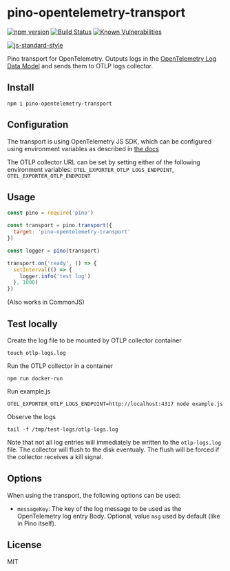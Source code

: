 # pino-opentelemetry-transport
[![npm version](https://img.shields.io/npm/v/pino-opentelemetry-transport)](https://www.npmjs.com/package/pino-opentelemetry-transport)
[![Build Status](https://img.shields.io/github/workflow/status/Vunovati/pino-opentelemetry-transport/CI)](https://github.com/Vunovati/pino-opentelemetry-transport/actions)
[![Known Vulnerabilities](https://snyk.io/test/github/Vunovati/pino-opentelemetry-transport/badge.svg)](https://snyk.io/test/Vunovati/pino-opentelemetry-transport)
<!-- [![Coverage Status](https://coveralls.io/repos/github/Vunovati/pino-opentelemetry-transport/badge.svg?branch=main)](https://coveralls.io/github/Vunovati/pino-opentelemetry-transport?branch=main) -->
[![js-standard-style](https://img.shields.io/badge/code%20style-standard-brightgreen.svg?style=flat)](https://standardjs.com/)

Pino transport for OpenTelemetry. Outputs logs in the [OpenTelemetry Log Data Model](https://github.com/open-telemetry/opentelemetry-specification/blob/fc8289b8879f3a37e1eba5b4e445c94e74b20359/specification/logs/data-model.md) and sends them to OTLP logs collector.

## Install

```
npm i pino-opentelemetry-transport
```

## Configuration
The transport is using OpenTelemetry JS SDK, which can be configured using environment variables as described in [the docs](https://github.com/open-telemetry/opentelemetry-js/blob/d4a41bd815dd50703f692000a70c59235ad71959/experimental/packages/exporter-logs-otlp-grpc/README.md#environment-variable-configuration)

The OTLP collector URL can be set by setting either of the following environment variables:
`OTEL_EXPORTER_OTLP_LOGS_ENDPOINT`,
`OTEL_EXPORTER_OTLP_ENDPOINT`

## Usage

```js
const pino = require('pino')

const transport = pino.transport({
  target: 'pino-opentelemetry-transport'
})

const logger = pino(transport)

transport.on('ready', () => {
  setInterval(() => {
    logger.info('test log')
  }, 1000)
})
```

(Also works in CommonJS)

## Test locally

Create the log file to be mounted by OTLP collector container

```touch otlp-logs.log```

Run the OTLP collector in a container

```npm run docker-run```

Run example.js

```OTEL_EXPORTER_OTLP_LOGS_ENDPOINT=http://localhost:4317 node example.js```

Observe the logs

```tail -f /tmp/test-logs/otlp-logs.log```

Note that not all log entries will immediately be written to the `otlp-logs.log` file. The collector will flush to the disk eventualy. The flush will be forced if the collector receives a kill signal.

## Options

When using the transport, the following options can be used:

* `messageKey`: The key of the log message to be used as the OpenTelemetry log entry Body. Optional, value `msg` used by default (like in Pino itself).
## License

MIT
